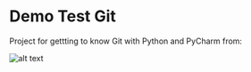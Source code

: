 # Demo Test Git
Project for gettting to know Git with Python and PyCharm from:

![alt text](https://con.jaktestowac.pl/wp-content/uploads/brand/jaktestowac_small.png)
